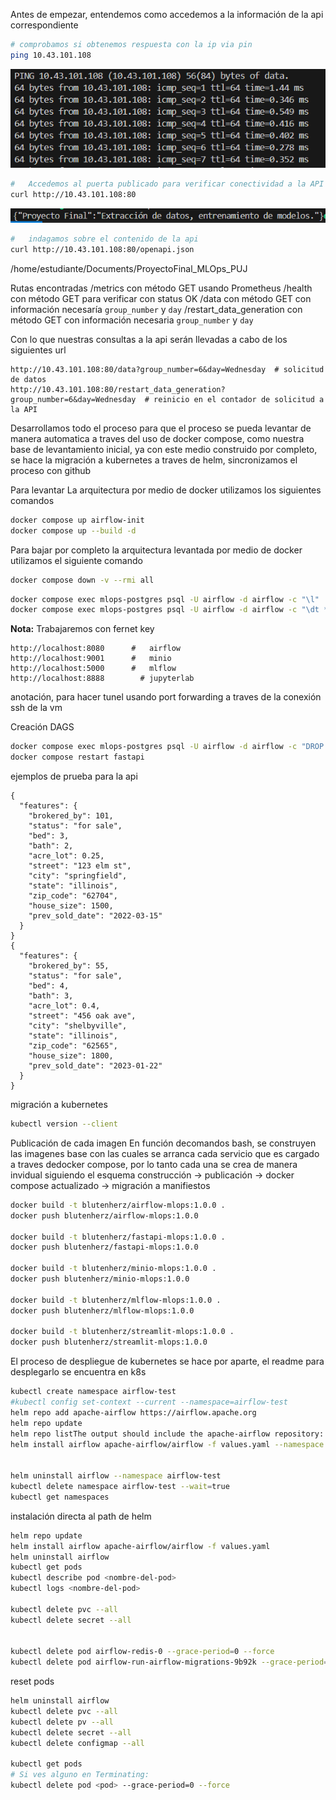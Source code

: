 Antes de empezar, entendemos como accedemos a la información de la api correspondiente

```bash
# comprobamos si obtenemos respuesta con la ip via pin 
ping 10.43.101.108
```
![Respuesta API Data](images/ping_apiData.png)

```bash 
#   Accedemos al puerta publicado para verificar conectividad a la API (endpoint raíz)
curl http://10.43.101.108:80
```
![Servicio de la API](images/APIresponse.png)

```bash
#   indagamos sobre el contenido de la api
curl http://10.43.101.108:80/openapi.json
```

/home/estudiante/Documents/ProyectoFinal_MLOps_PUJ

Rutas encontradas
/metrics con método GET usando Prometheus 
/health con método GET para verificar con status OK
/data con método GET con información necesaría `group_number` y `day`
/restart_data_generation con método GET con información necesaria `group_number` y `day`

Con lo que nuestras consultas a la api serán llevadas a cabo de los siguientes url

```plaintext
http://10.43.101.108:80/data?group_number=6&day=Wednesday  # solicitud de datos
http://10.43.101.108:80/restart_data_generation?group_number=6&day=Wednesday  # reinicio en el contador de solicitud a la API
```

Desarrollamos todo el proceso para que el proceso se pueda levantar de manera automatica a traves del uso de docker compose, como nuestra base de levantamiento inicial, ya con este medio construido por completo, se hace la migración a kubernetes a traves de helm, sincronizamos el proceso con github 

Para levantar La arquitectura por medio de docker utilizamos los siguientes comandos 

```bash
docker compose up airflow-init 
docker compose up --build -d 
```

Para bajar por completo la arquitectura levantada por medio de docker utilizamos el siguiente comando

```bash 
docker compose down -v --rmi all 
```

```bash
docker compose exec mlops-postgres psql -U airflow -d airflow -c "\l"
docker compose exec mlops-postgres psql -U airflow -d airflow -c "\dt *.*"


```




**Nota:** Trabajaremos con fernet key

```plaintext
http://localhost:8080      #   airflow
http://localhost:9001      #   minio
http://localhost:5000      #   mlflow
http://localhost:8888        # jupyterlab
```

anotación, para hacer tunel usando port forwarding a traves de la conexión ssh de la vm 

Creación DAGS

```bash 
docker compose exec mlops-postgres psql -U airflow -d airflow -c "DROP SCHEMA raw_data CASCADE; DROP SCHEMA clean_data CASCADE;"
docker compose restart fastapi

```

ejemplos de prueba para la api

```plaintext 
{
  "features": {
    "brokered_by": 101,
    "status": "for sale",
    "bed": 3,
    "bath": 2,
    "acre_lot": 0.25,
    "street": "123 elm st",
    "city": "springfield",
    "state": "illinois",
    "zip_code": "62704",
    "house_size": 1500,
    "prev_sold_date": "2022-03-15"
  }
}
{
  "features": {
    "brokered_by": 55,
    "status": "for sale",
    "bed": 4,
    "bath": 3,
    "acre_lot": 0.4,
    "street": "456 oak ave",
    "city": "shelbyville",
    "state": "illinois",
    "zip_code": "62565",
    "house_size": 1800,
    "prev_sold_date": "2023-01-22"
  }
}

```

migración a kubernetes 

```bash
kubectl version --client 
```

Publicación de cada imagen 
En función decomandos bash, se construyen las imagenes base con las cuales se arranca cada servicio que es cargado a traves dedocker compose, por lo tanto cada una se crea de manera invidual siguiendo el esquema construcción -> publicación -> docker compose actualizado -> migración a manifiestos

```bash
docker build -t blutenherz/airflow-mlops:1.0.0 .
docker push blutenherz/airflow-mlops:1.0.0

docker build -t blutenherz/fastapi-mlops:1.0.0 .
docker push blutenherz/fastapi-mlops:1.0.0

docker build -t blutenherz/minio-mlops:1.0.0 .
docker push blutenherz/minio-mlops:1.0.0

docker build -t blutenherz/mlflow-mlops:1.0.0 .
docker push blutenherz/mlflow-mlops:1.0.0

docker build -t blutenherz/streamlit-mlops:1.0.0 .
docker push blutenherz/streamlit-mlops:1.0.0
```

El proceso de despliegue de kubernetes se hace por aparte, el readme para desplegarlo se encuentra en k8s




```bash
kubectl create namespace airflow-test
#kubectl config set-context --current --namespace=airflow-test
helm repo add apache-airflow https://airflow.apache.org
helm repo update
helm repo listThe output should include the apache-airflow repository:
helm install airflow apache-airflow/airflow -f values.yaml --namespace airflow-test --wait


helm uninstall airflow --namespace airflow-test
kubectl delete namespace airflow-test --wait=true
kubectl get namespaces

```

instalación directa al path de helm

```bash
helm repo update
helm install airflow apache-airflow/airflow -f values.yaml
helm uninstall airflow
kubectl get pods
kubectl describe pod <nombre-del-pod>
kubectl logs <nombre-del-pod>

kubectl delete pvc --all
kubectl delete secret --all


kubectl delete pod airflow-redis-0 --grace-period=0 --force
kubectl delete pod airflow-run-airflow-migrations-9b92k --grace-period=0 --force

```

reset pods
```bash
helm uninstall airflow
kubectl delete pvc --all
kubectl delete pv --all
kubectl delete secret --all
kubectl delete configmap --all

kubectl get pods
# Si ves alguno en Terminating:
kubectl delete pod <pod> --grace-period=0 --force

```


